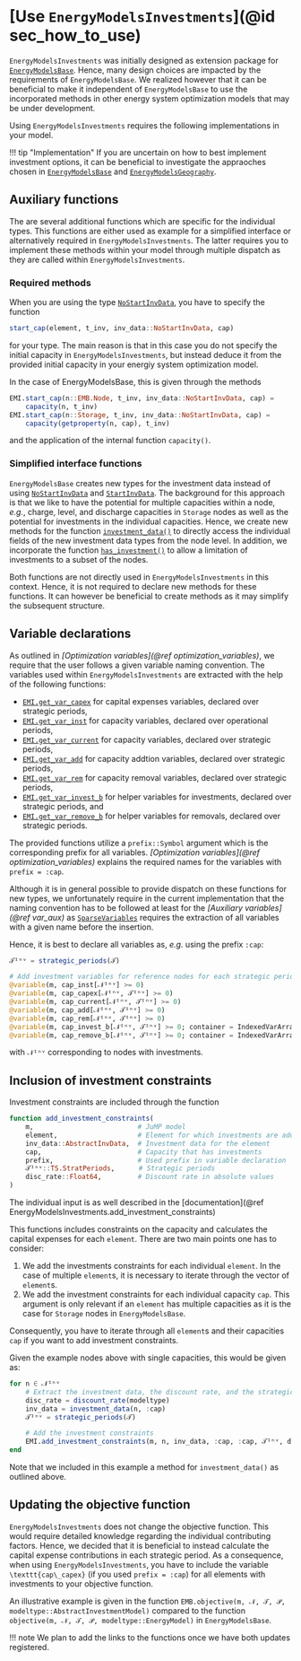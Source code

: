 # [Use `EnergyModelsInvestments`](@id sec_how_to_use)

`EnergyModelsInvestments` was initially designed as extension package for [`EnergyModelsBase`](https://energymodelsx.github.io/EnergyModelsBase.jl/).
Hence, many design choices are impacted by the requirements of `EnergyModelsBase`.
We realized however that it can be beneficial to make it independent of `EnergyModelsBase` to use the incorporated methods in other energy system optimization models that may be under development.

Using `EnergyModelsInvestments` requires the following implementations in your model.

!!! tip "Implementation"
    If you are uncertain on how to best implement investment options, it can be beneficial to investigate the appraoches chosen in [`EnergyModelsBase`](https://github.com/EnergyModelsX/EnergyModelsBase.jl/tree/main/ext/EMIExt) and [`EnergyModelsGeography`](https://github.com/EnergyModelsX/EnergyModelsGeography.jl/tree/main/ext/EMIExt).

## Auxiliary functions

The are several additional functions which are specific for the individual types.
This functions are either used as example for a simplified interface or alternatively required in `EnergyModelsInvestments`.
The latter requires you to implement these methods within your model through multiple dispatch as they are called within `EnergyModelsInvestments`.

### Required methods

When you are using the type [`NoStartInvData`](@ref), you have to specify the function

```julia
start_cap(element, t_inv, inv_data::NoStartInvData, cap)
```

for your type.
The main reason is that in this case you do not specify the initial capacity in `EnergyModelsInvestments`, but instead deduce it from the provided initial capacity in your energiy system optimization model.

In the case of EnergyModelsBase, this is given through the methods

```julia
EMI.start_cap(n::EMB.Node, t_inv, inv_data::NoStartInvData, cap) =
    capacity(n, t_inv)
EMI.start_cap(n::Storage, t_inv, inv_data::NoStartInvData, cap) =
    capacity(getproperty(n, cap), t_inv)
```

and the application of the internal function `capacity()`.

### Simplified interface functions

`EnergyModelsBase` creates new types for the investment data instead of using [`NoStartInvData`](@ref) and [`StartInvData`](@ref).
The background for this approach is that we like to have the potential for multiple capacities within a node, *e.g.*, charge, level, and discharge capacities in `Storage` nodes as well as the potential for investments in the individual capacities.
Hence, we create new methods for the function [`investment_data()`](@ref) to directly access the individual fields of the new investment data types from the node level.
In addition, we incorporate the function [`has_investment()`](@ref) to allow a limitation of investments to a subset
of the nodes.

Both functions are not directly used in `EnergyModelsInvestments` in this context.
Hence, it is not required to declare new methods for these functions. It can however be beneficial to create methods as it may simplify the subsequent structure.

## Variable declarations

As outlined in *[Optimization variables](@ref optimization_variables)*, we require that the user follows a given variable naming convention.
The variables used within `EnergyModelsInvestments` are extracted with the help of the following functions:

- [`EMI.get_var_capex`](@ref) for capital expenses variables, declared over strategic periods,
- [`EMI.get_var_inst`](@ref) for capacity variables, declared over operational periods,
- [`EMI.get_var_current`](@ref) for capacity variables, declared over strategic periods,
- [`EMI.get_var_add`](@ref) for capacity addtion variables, declared over strategic periods,
- [`EMI.get_var_rem`](@ref) for capacity removal variables, declared over strategic periods,
- [`EMI.get_var_invest_b`](@ref) for helper variables for investments, declared over strategic periods, and
- [`EMI.get_var_remove_b`](@ref) for helper variables for removals, declared over strategic periods.

The provided functions utilize a `prefix::Symbol` argument which is the corresponding prefix for all variables.
*[Optimization variables](@ref optimization_variables)* explains the required names for the variables with `prefix = :cap`.

Although it is in general possible to provide dispatch on these functions for new types, we unfortunately require in the current implementation that the naming convention has to be followed at least for the *[Auxiliary variables](@ref var_aux)* as [`SparseVariables`](https://github.com/sintefore/SparseVariables.jl) requires the extraction of all variables with a given name before the insertion.

Hence, it is best to declare all variables as, *e.g.* using the prefix `:cap`:

```julia
𝒯ᴵⁿᵛ = strategic_periods(𝒯)

# Add investment variables for reference nodes for each strategic period:
@variable(m, cap_inst[𝒩ᴵⁿᵛ] >= 0)
@variable(m, cap_capex[𝒩ᴵⁿᵛ, 𝒯ᴵⁿᵛ] >= 0)
@variable(m, cap_current[𝒩ᴵⁿᵛ, 𝒯ᴵⁿᵛ] >= 0)
@variable(m, cap_add[𝒩ᴵⁿᵛ, 𝒯ᴵⁿᵛ] >= 0)
@variable(m, cap_rem[𝒩ᴵⁿᵛ, 𝒯ᴵⁿᵛ] >= 0)
@variable(m, cap_invest_b[𝒩ᴵⁿᵛ, 𝒯ᴵⁿᵛ] >= 0; container = IndexedVarArray)
@variable(m, cap_remove_b[𝒩ᴵⁿᵛ, 𝒯ᴵⁿᵛ] >= 0; container = IndexedVarArray)
```

with `𝒩ᴵⁿᵛ` corresponding to nodes with investments.

## Inclusion of investment constraints

Investment constraints are included through the function

```julia
function add_investment_constraints(
    m,                          # JuMP model
    element,                    # Element for which investments are added
    inv_data::AbstractInvData,  # Investment data for the element
    cap,                        # Capacity that has investments
    prefix,                     # Used prefix in variable declaration
    𝒯ᴵⁿᵛ::TS.StratPeriods,      # Strategic periods
    disc_rate::Float64,         # Discount rate in absolute values
)
```

The individual input is as well described in the [documentation](@ref EnergyModelsInvestments.add_investment_constraints)

This functions includes constraints on the capacity and calculates the capital expenses for each `element`.
There are two main points one has to consider:

1. We add the investments constraints for each individual `element`. In the case of multiple `element`s, it is necessary to iterate through the vector of `element`s.
2. We add the investment constraints for each individual capacity `cap`. This argument is only relevant if an `element` has multiple capacities as it is the case for `Storage` nodes in `EnergyModelsBase`.

Consequently, you have to iterate through all `element`s and their capacities `cap` if you want to add investment constraints.

Given the example nodes above with single capacities, this would be given as:

```julia
for n ∈ 𝒩ᴵⁿᵛ
    # Extract the investment data, the discount rate, and the strategic periods
    disc_rate = discount_rate(modeltype)
    inv_data = investment_data(n, :cap)
    𝒯ᴵⁿᵛ = strategic_periods(𝒯)

    # Add the investment constraints
    EMI.add_investment_constraints(m, n, inv_data, :cap, :cap, 𝒯ᴵⁿᵛ, disc_rate)
end
```

Note that we included in this example a method for `investment_data()` as outlined above.

## Updating the objective function

`EnergyModelsInvestments` does not change the objective function.
This would require detailed knowledge regarding the individual contributing factors.
Hence, we decided that it is beneficial to instead calculate the capital expense contributions in each strategic period.
As a consequence, when using `EnergyModelsInvestments`, you have to include the variable ``\texttt{cap\_capex}`` (if you used `prefix = :cap`) for all elements with investments to your objective function.

An illustrative example is given in the function `EMB.objective(m, 𝒩, 𝒯, 𝒫, modeltype::AbstractInvestmentModel)` compared to the function `objective(m, 𝒩, 𝒯, 𝒫, modeltype::EnergyModel)` in `EnergyModelsBase`.

!!! note
    We plan to add the links to the functions once we have both updates registered.
